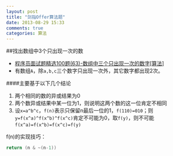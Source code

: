 ```yaml
---
layout: post
title: "剑指Offer算法题"
date: 2013-08-29 15:33
comments: true
categories: 算法
---
```

##找出数组中3个只出现一次的数

- [程序员面试题精选100题(63)-数组中三个只出现一次的数字[算法] ](http://zhedahht.blog.163.com/blog/static/25411174201283084246412)
- 有数组`A`，除`a,b,c`三个数字只出现一次外，其它数字都出现2次。

####主要基于以下几个结论

1. 两个相同的数的异或结果为0
2. 两个数异或结果中某一位为1，则说明这两个数的这一位肯定不相同
3. 设`x=a^b^c`，`f(n)`表示只保留n最后一位的1，`f(110)=010`；则`y=f(x^a)^f(x^b)^f(x^c)`肯定不可能为0，取`f(y)`，则不可能`f(x^a)=f(x^b)=f(x^c)=f(y)`

f(n)的实现技巧：

```c
return (n & ~(n-1))
```


